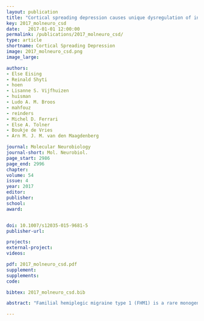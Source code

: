 ```yaml
---
layout: publication
title: "Cortical spreading depression causes unique dysregulation of inflammatory pathways in a transgenic mouse model of migraine"
key: 2017_molneuro_csd
date:   2017-01-01 12:00:00
permalink: /publications/2017_molneuro_csd/
type: article
shortname: Cortical Spreading Depression
image: 2017_molneuro_csd.png
image_large:

authors:
- Else Eising
- Reinald Shyti
- hoen
- Lisanne S. Vijfhuizen
- huisman
- Ludo A. M. Broos
- mahfouz
- reinders
- Michel D. Ferrari
- Else A. Tolner
- Boukje de Vries
- Arn M. J. M. van den Maagdenberg

journal: Molecular Neurobiology
journal-short: Mol. Neurobiol.
page_start: 2986
page_end: 2996
chapter:
volume: 54
issue: 4
year: 2017
editor:
publisher:
school:
award:


doi: 10.1007/s12035-015-9681-5
publisher-url:

projects:
external-project:
videos:

pdf: 2017_molneuro_csd.pdf
supplement:
supplements:
code:

bibtex: 2017_molneuro_csd.bib

abstract: "Familial hemiplegic migraine type 1 (FHM1) is a rare monogenic subtype of migraine with aura caused by mutations in CACNA1A that encodes the α<sub>1A</sub> subunit of voltage-gated Ca<sub>V</sub>2.1 calcium channels. Transgenic knock-in mice that carry the human FHM1 R192Q missense mutation (‘FHM1 R192Q mice’) exhibit an increased susceptibility to cortical spreading depression (CSD), the mechanism underlying migraine aura. Here, we analysed gene expression profiles from isolated cortical tissue of FHM1 R192Q mice 24 h after experimentally induced CSD in order to identify molecular pathways affected by CSD. Gene expression profiles were generated using deep serial analysis of gene expression sequencing. Our data reveal a signature of inflammatory signalling upon CSD in the cortex of both mutant and wild-type mice. However, only in the brains of FHM1 R192Q mice specific genes are up-regulated in response to CSD that are implicated in interferon-related inflammatory signalling. Our findings show that CSD modulates inflammatory processes in both wild-type and mutant brains, but that an additional unique inflammatory signature becomes expressed after CSD in a relevant mouse model of migraine."

---
```


